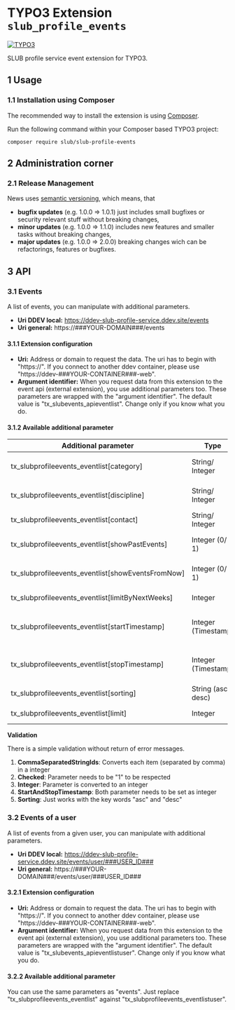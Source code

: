 # TYPO3 Extension `slub_profile_events`

[![TYPO3](https://img.shields.io/badge/TYPO3-11-orange.svg)](https://typo3.org/)

SLUB profile service event extension for TYPO3.

## 1 Usage

### 1.1 Installation using Composer

The recommended way to install the extension is using [Composer][1].

Run the following command within your Composer based TYPO3 project:

```
composer require slub/slub-profile-events
```

## 2 Administration corner

### 2.1 Release Management

News uses [semantic versioning][2], which means, that
* **bugfix updates** (e.g. 1.0.0 => 1.0.1) just includes small bugfixes or security relevant stuff without breaking changes,
* **minor updates** (e.g. 1.0.0 => 1.1.0) includes new features and smaller tasks without breaking changes,
* **major updates** (e.g. 1.0.0 => 2.0.0) breaking changes wich can be refactorings, features or bugfixes.

## 3 API

### 3.1 Events

A list of events, you can manipulate with additional parameters.

- **Uri DDEV local:** https://ddev-slub-profile-service.ddev.site/events
- **Uri general:** https://###YOUR-DOMAIN###/events

#### 3.1.1 Extension configuration

- **Uri:** Address or domain to request the data. The uri has to begin with "https://". If you connect to another ddev container, please use "https://ddev-###YOUR-CONTAINER###-web".
- **Argument identifier:** When you request data from this extension to the event api (external extension), you use additional parameters too. These parameters are wrapped with the "argument identifier". The default value is "tx_slubevents_apieventlist". Change only if you know what you do.

#### 3.1.2 Available additional parameter

Additional parameter | Type | Validation | Comment
-------------------- | ---- | ---------- | -------
tx_slubprofileevents_eventlist[category]          | String/ Integer     | 1 | Comma separated list of category ids
tx_slubprofileevents_eventlist[discipline]        | String/ Integer     | 1 | Comma separated list of discipline ids
tx_slubprofileevents_eventlist[contact]           | String/ Integer     | 1 | Comma separated list of contact ids
tx_slubprofileevents_eventlist[showPastEvents]    | Integer (0/ 1)      | 2 | Default is to show events beginning with today
tx_slubprofileevents_eventlist[showEventsFromNow] | Integer (0/ 1)      | 2 | Additional setting for "showPastEvents"
tx_slubprofileevents_eventlist[limitByNextWeeks]  | Integer             | 3 | Set a limit for the next weeks
tx_slubprofileevents_eventlist[startTimestamp]    | Integer (Timestamp) | 4 | Influence the start date, works together with stopTimestamp
tx_slubprofileevents_eventlist[stopTimestamp]     | Integer (Timestamp) | 4 | Influence the stop date, works together with startTimestamp
tx_slubprofileevents_eventlist[sorting]           | String (asc/ desc)  | 5 | Default value is ascending
tx_slubprofileevents_eventlist[limit]             | Integer             | 3 | Limit quantity of result data

**Validation**

There is a simple validation without return of error messages.

1. **CommaSeparatedStringIds**: Converts each item (separated by comma) in a integer
1. **Checked**: Parameter needs to be "1" to be respected
1. **Integer**: Parameter is converted to an integer
1. **StartAndStopTimestamp**: Both parameter needs to be set as integer
1. **Sorting**: Just works with the key words "asc" and "desc"

### 3.2 Events of a user

A list of events from a given user, you can manipulate with additional parameters.

- **Uri DDEV local:** https://ddev-slub-profile-service.ddev.site/events/user/###USER_ID###
- **Uri general:** https://###YOUR-DOMAIN###/events/user/###USER_ID###

#### 3.2.1 Extension configuration

- **Uri:** Address or domain to request the data. The uri has to begin with "https://". If you connect to another ddev container, please use "https://ddev-###YOUR-CONTAINER###-web".
- **Argument identifier:** When you request data from this extension to the event api (external extension), you use additional parameters too. These parameters are wrapped with the "argument identifier". The default value is "tx_slubevents_apieventlistuser". Change only if you know what you do.

#### 3.2.2 Available additional parameter

You can use the same parameters as "events". Just replace "tx_slubprofileevents_eventlist" against "tx_slubprofileevents_eventlistuser".

[1]: https://getcomposer.org/
[2]: https://semver.org/

